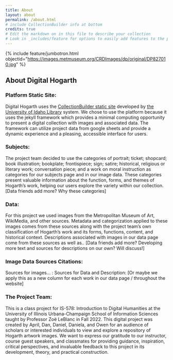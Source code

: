 ```yaml
---
title: About
layout: about
permalink: /about.html
# include CollectionBuilder info at bottom
credits: true
# Edit the markdown on in this file to describe your collection
# Look in _includes/feature for options to easily add features to the page
---
```


{% include feature/jumbotron.html objectid="https://images.metmuseum.org/CRDImages/dp/original/DP827010.jpg" %}

## **About Digital Hogarth**  


### Platform Static Site: 
Digital Hogarth uses the [CollectionBuilder static site](https://collectionbuilder.github.io/) developed by [the University of Idaho Library](https://www.lib.uidaho.edu/) system. We chose to use the platform because it uses the jekyll framework which provides a minimal computing opportunity to present a digital collection with images and associated data. The framework can utilize project data from google sheets and provide a dynamic experience and a pleasing, accessible interface for users.  


### Subjects:
The project team decided to use the categories of portrait; ticket; shopcard; book illustration; bookplate; frontispiece; sign; satire; historical, religious or literary work; conversation piece; and a work on moral instruction as categories for our subjects page and in our image data. These categories present valuable information about the function, forms, and themes of Hogarth’s work, helping our users explore the variety within our collection.  
[Data friends add more? Why these categories] 


### Data:
For this project we used images from the Metropolitan Museum of Art, WikiMedia, and other sources. Metadata and categorization applied to these images comes from these sources along with the project team’s own classification of Hogarth’s work and its forms, functions, content, and historical context. Descriptions associated with images in our data page come from these sources as well as..
[Data friends add more? Developing more text and sources for descriptions on our own? Will discuss!]

### Image Data Sources Citations:
Sources for images… : 
Sources for Data and Description:
[Or maybe we apply this as a new column for each work in our data page / throughout the website]


### The Project Team:
This is a class project for IS-578: Introduction to Digital Humanities at the University of Illinois Urbana-Champaign School of Information Sciences taught by Professor Zoë LeBlanc in Fall 2022. This digital project was created by April, Dan, Daniel, Daniela, and Owen for an audience of scholars or interested individuals to view and explore a repository of Hogarth artwork images. We want to express our gratitude to our instructor, course guest speakers, and classmates for providing guidance, inspiration, critical perspectives, and invaluable feedback to this project in its development, theory, and practical construction. 

